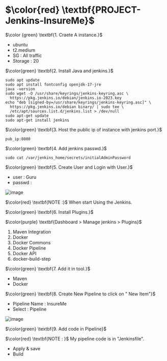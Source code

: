 # $\color{red} \textbf{PROJECT-Jenkins-InsureMe}$

$\color {green} \textbf{1. Craete A instance.}$
- ubuntu
- t2.medium
- SG : All traffic
- Storage : 20

$\color{green} \textbf{2. Install Java and jenkins.}$
````
sudo apt update
sudo apt install fontconfig openjdk-17-jre
java -version
sudo wget -O /usr/share/keyrings/jenkins-keyring.asc \
  https://pkg.jenkins.io/debian/jenkins.io-2023.key
echo "deb [signed-by=/usr/share/keyrings/jenkins-keyring.asc]" \
  https://pkg.jenkins.io/debian binary/ | sudo tee \
  /etc/apt/sources.list.d/jenkins.list > /dev/null
sudo apt-get update
sudo apt-get install jenkins
````

$\color{green} \textbf{3. Host the public ip of instance with jenkins port.}$
````
pub_ip:8080
````
$\color{green} \textbf{4. Add jenkins passwd.}$
````
sudo cat /var/jenkins_home/secrets/initialAdminPassword
````
$\color{green} \textbf{5. Create User and Login with User.}$
- user : Guru
- passwd : <space>

![image](https://github.com/user-attachments/assets/3b660d2b-f949-43e4-8dfd-3d38220f0c32)


$\color{red} \textbf{NOTE :}$ When start Using the Jenkins.

$\color{green} \textbf{6. Install Plugins.}$

$\color{purple} \textbf{Dashboard > Manage jenkins > Plugins}$

1. Maven Integration
2. Docker
3. Docker Commons
4. Docker Pipeline
5. Docker API
6. docker-build-step

$\color{green} \textbf{7. Add it in tool.}$

- Maven
- Docker

$\color{green} \textbf{8. Create New Pipeline to click on " New Item"}$

- Pipeline Name : InsureMe
- Select : Pipeline

![image](https://github.com/user-attachments/assets/a212d4dd-8c94-431f-a74e-f3f0c8171179)

$\color{green} \textbf{9. Add code in Pipeline}$

$\color{red} \textbf{NOTE : }$ My pipeline code is in "Jenkinsfile". 

- Apply & save
- Build 



